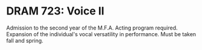 # DRAM 723: Voice II

Admission to the second year of the M.F.A. Acting program required. Expansion of the individual's vocal versatility in performance. Must be taken fall and spring.